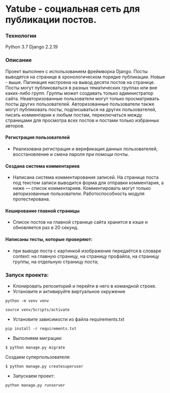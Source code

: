# Yatube - социальная сеть для публикации постов.

### Технологии
Python 3.7
Django 2.2.19

### Описание
Проект выполнен с использованием фреймворка Django. Посты выводятся на странице в хронологическом порядке публикации. Новые - выше. Пагинация настроена на вывод десяти постов на странице. Посты могут публиковаться в разных тематических группах или вне каких-либо групп. Группы может создавать только администратор сайта. Неавторизованные пользователи могут только просматривать посты других пользователей. Авторизованные пользователи также могут публиковать посты, подписываться на других пользователей, писать комментарии к любым постам, переключаться между страницами для просмотра всех постов и постами только избранных авторов.

#### Регистрация пользователей
- Реализована регистрация и верификация данных пользователей, восстановление и смена пароля при помощи почты.
#### Создана система комментариев
- Написана система комментирования записей. На странице поста под текстом записи выводится форма для отправки комментария, а ниже — список комментариев. Комментировать могут только авторизованные пользователи. Работоспособность модуля протестирована.
#### Кеширование главной страницы
- Список постов на главной странице сайта хранится в кэше и обновляется раз в 20 секунд.
#### Написаны тесты, которые проверяют:
- при выводе поста с картинкой изображение передаётся в словаре context:
на главную страницу,
на страницу профайла,
на страницу группы,
на отдельную страницу поста;

### Запуск проекта:

- Клонировать репозиторий и перейти в него в командной строке.
- Установите и активируйте виртуальное окружение
```
python -m venv venv 
```
```
source venv/Scripts/activate 
```
- Установите зависимости из файла requirements.txt
```
pip install -r requirements.txt
``` 
- Выполняем миграции:
```
$ python manage.py migrate
```
Создаем суперпользователя:
```
$ python manage.py createsuperuser
```
- Запускаем проект:
```
python manage.py runserver
```

